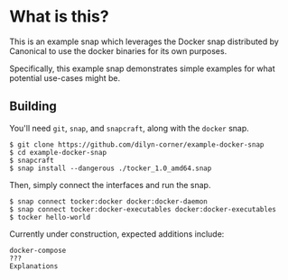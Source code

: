 # What is this?

This is an example snap which leverages the Docker snap distributed by Canonical
to use the docker binaries for its own purposes.

Specifically, this example snap demonstrates simple examples for what potential
use-cases might be.

## Building

You'll need `git`, `snap`, and `snapcraft`, along with the `docker` snap.

```
$ git clone https://github.com/dilyn-corner/example-docker-snap
$ cd example-docker-snap
$ snapcraft
$ snap install --dangerous ./tocker_1.0_amd64.snap
```

Then, simply connect the interfaces and run the snap.

```
$ snap connect tocker:docker docker:docker-daemon
$ snap connect tocker:docker-executables docker:docker-executables
$ tocker hello-world
```

Currently under construction, expected additions include:
```
docker-compose
???
Explanations
```
